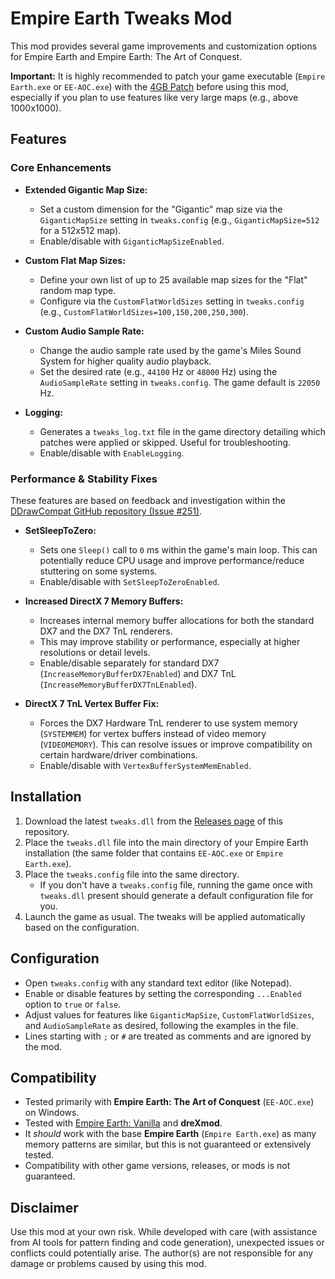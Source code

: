 # Empire Earth Tweaks Mod

This mod provides several game improvements and customization options for Empire Earth and Empire Earth: The Art of Conquest.

**Important:** It is highly recommended to patch your game executable (`Empire Earth.exe` or `EE-AOC.exe`) with the [4GB Patch](https://ntcore.com/4gb-patch/) before using this mod, especially if you plan to use features like very large maps (e.g., above 1000x1000).

## Features

### Core Enhancements

*   **Extended Gigantic Map Size:**
    *   Set a custom dimension for the "Gigantic" map size via the `GiganticMapSize` setting in `tweaks.config` (e.g., `GiganticMapSize=512` for a 512x512 map).
    *   Enable/disable with `GiganticMapSizeEnabled`.

*   **Custom Flat Map Sizes:**
    *   Define your own list of up to 25 available map sizes for the "Flat" random map type.
    *   Configure via the `CustomFlatWorldSizes` setting in `tweaks.config` (e.g., `CustomFlatWorldSizes=100,150,200,250,300`).

*   **Custom Audio Sample Rate:**
    *   Change the audio sample rate used by the game's Miles Sound System for higher quality audio playback.
    *   Set the desired rate (e.g., `44100` Hz or `48000` Hz) using the `AudioSampleRate` setting in `tweaks.config`. The game default is `22050` Hz.

*   **Logging:**
    *   Generates a `tweaks_log.txt` file in the game directory detailing which patches were applied or skipped. Useful for troubleshooting.
    *   Enable/disable with `EnableLogging`.

### Performance & Stability Fixes

These features are based on feedback and investigation within the [DDrawCompat GitHub repository (Issue #251)](https://github.com/narzoul/DDrawCompat/issues/251).

*   **SetSleepToZero:**
    *   Sets one `Sleep()` call to `0` ms within the game's main loop. This can potentially reduce CPU usage and improve performance/reduce stuttering on some systems.
    *   Enable/disable with `SetSleepToZeroEnabled`.

*   **Increased DirectX 7 Memory Buffers:**
    *   Increases internal memory buffer allocations for both the standard DX7 and the DX7 TnL renderers.
    *   This may improve stability or performance, especially at higher resolutions or detail levels.
    *   Enable/disable separately for standard DX7 (`IncreaseMemoryBufferDX7Enabled`) and DX7 TnL (`IncreaseMemoryBufferDX7TnLEnabled`).

*   **DirectX 7 TnL Vertex Buffer Fix:**
    *   Forces the DX7 Hardware TnL renderer to use system memory (`SYSTEMMEM`) for vertex buffers instead of video memory (`VIDEOMEMORY`). This can resolve issues or improve compatibility on certain hardware/driver combinations.
    *   Enable/disable with `VertexBufferSystemMemEnabled`.

## Installation

1.  Download the latest `tweaks.dll` from the [Releases page](https://github.com/firebirdblue23/ee-tweaks-mod/releases) of this repository.
2.  Place the `tweaks.dll` file into the main directory of your Empire Earth installation (the same folder that contains `EE-AOC.exe` or `Empire Earth.exe`).
3.  Place the `tweaks.config` file into the same directory.
    *   If you don't have a `tweaks.config` file, running the game once with `tweaks.dll` present should generate a default configuration file for you.
4.  Launch the game as usual. The tweaks will be applied automatically based on the configuration.

## Configuration

*   Open `tweaks.config` with any standard text editor (like Notepad).
*   Enable or disable features by setting the corresponding `...Enabled` option to `true` or `false`.
*   Adjust values for features like `GiganticMapSize`, `CustomFlatWorldSizes`, and `AudioSampleRate` as desired, following the examples in the file.
*   Lines starting with `;` or `#` are treated as comments and are ignored by the mod.

## Compatibility

*   Tested primarily with **Empire Earth: The Art of Conquest** (`EE-AOC.exe`) on Windows.
*   Tested with [Empire Earth: Vanilla](https://empireearth.eu/download/) and **dreXmod**.
*   It *should* work with the base **Empire Earth** (`Empire Earth.exe`) as many memory patterns are similar, but this is not guaranteed or extensively tested.
*   Compatibility with other game versions, releases, or mods is not guaranteed.

## Disclaimer

Use this mod at your own risk. While developed with care (with assistance from AI tools for pattern finding and code generation), unexpected issues or conflicts could potentially arise. The author(s) are not responsible for any damage or problems caused by using this mod.
